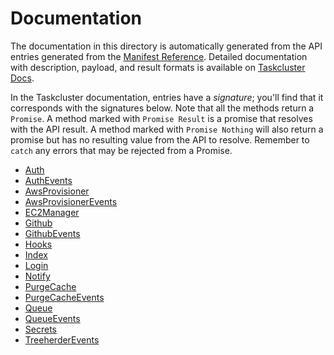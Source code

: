 # Documentation

The documentation in this directory is automatically generated from the API entries
generated from the [Manifest Reference](http://references.taskcluster.net/manifest.json).
Detailed documentation with description, payload, and result formats is available on
[Taskcluster Docs](https://docs.taskcluster.net/).

In the Taskcluster documentation, entries have a
_signature_; you'll find that it corresponds with the signatures below. Note that all
the methods return a `Promise`. A method marked with `Promise Result` is a promise that
resolves with the API result. A method marked with `Promise Nothing` will also return a
promise but has no resulting value from the API to resolve. Remember to `catch` any errors
that may be rejected from a Promise.

- [Auth](auth.md)
- [AuthEvents](authevents.md)
- [AwsProvisioner](awsprovisioner.md)
- [AwsProvisionerEvents](awsprovisionerevents.md)
- [EC2Manager](ec2manager.md)
- [Github](github.md)
- [GithubEvents](githubevents.md)
- [Hooks](hooks.md)
- [Index](index.md)
- [Login](login.md)
- [Notify](notify.md)
- [PurgeCache](purgecache.md)
- [PurgeCacheEvents](purgecacheevents.md)
- [Queue](queue.md)
- [QueueEvents](queueevents.md)
- [Secrets](secrets.md)
- [TreeherderEvents](treeherderevents.md)
